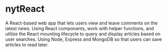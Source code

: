 # nytReact
A React-based web app that lets users view and leave comments on the latest news. Using React components, work with helper functions, and utilize the React mounting lifecycle to query and display articles based on user searches. Using Node, Express and MongoDB so that users can save articles to read later.
